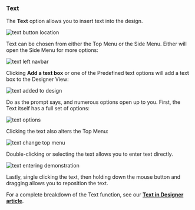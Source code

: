 ### Text

The **Text** option allows you to insert text into the design.

![text button location](https://support.optisigns.com/hc/article_attachments/42087941884563)

Text can be chosen from either the Top Menu or the Side Menu. Either will open the Side Menu for more options:

![text left navbar](https://support.optisigns.com/hc/article_attachments/42088011924371)

Clicking **Add a text box** or one of the Predefined text options will add a text box to the Designer View:

![text added to design](https://support.optisigns.com/hc/article_attachments/42088011925523)

Do as the prompt says, and numerous options open up to you. First, the Text itself has a full set of options:

![text options](https://support.optisigns.com/hc/article_attachments/42087941889939)

Clicking the text also alters the Top Menu:

![text change top menu](https://support.optisigns.com/hc/article_attachments/42087941891347)

Double-clicking or selecting the text allows you to enter text directly.

![text entering demonstration](https://support.optisigns.com/hc/article_attachments/42088011930259)

Lastly, single clicking the text, then holding down the mouse button and dragging allows you to reposition the text.

For a complete breakdown of the Text function, see our [**Text in Designer article**](https://support.optisigns.com/hc/en-us/articles/42157810188179-Customize-Text).
